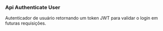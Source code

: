 ### Api Authenticate User
Autenticador de usuário retornando um token JWT para validar o login em futuras requisições.
